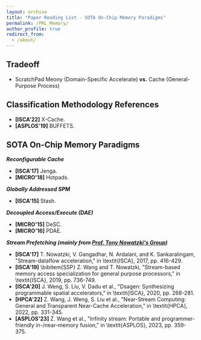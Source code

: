 ```yaml
---
layout: archive
title: "Paper Reading List - SOTA On-Chip Memory Paradigms"
permalink: /PRL_Memory/
author_profile: true
redirect_from:
  - /about/
---
```


## **Tradeoff**
* ScratchPad Meony (Domain-Specific Accelerate) **vs.** Cache (General-Purpose Process)

## **Classification Methodology References**

* **[ISCA'22]** X-Cache.
* **[ASPLOS'19]** BUFFETS.

## **SOTA On-Chip Memory Paradigms**
***Reconfigurable Cache***
* **[ISCA'17]** Jenga.
* **[MICRO'18]** Hotpads.

***Globally Addressed SPM***
* **[ISCA'15]** Stash.

***Decoupled Access/Execute (DAE)***
* **[MICRO'15]** DeSC.
* **[MICRO'16]** PDAE.

***Stream Prefetching (mainly from [Prof. Tony Nowatzki's Group](https://web.cs.ucla.edu/~tjn/))***
* **[ISCA'17]** T. Nowatzki, V. Gangadhar, N. Ardalani, and K. Sankaralingam, "Stream-dataflow acceleration," in \textit{ISCA}, 2017, pp. 416-429.
* **[ISCA'19]** \bibitem{SSP} Z. Wang and T. Nowatzki, "Stream-based memory access specialization for general purpose processors," in \textit{ISCA}, 2019, pp. 736-749.
* **[ISCA'20]** J. Weng, S. Liu, V. Dadu et al., "Dsagen: Synthesizing programmable spatial accelerators," in \textit{ISCA}, 2020, pp. 268-281.
* **[HPCA'22]** Z. Wang, J. Weng, S. Liu et al., "Near-Stream Computing: General and Transparent Near-Cache Acceleration," in \textit{HPCA}, 2022, pp. 331-345.
* **[ASPLOS'23]** Z. Wang et al., "Infinity stream: Portable and programmer-friendly in-/near-memory fusion," in \textit{ASPLOS}, 2023, pp. 359-375.
